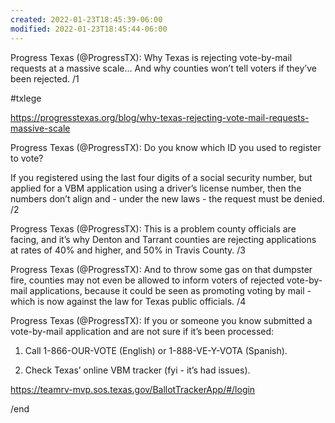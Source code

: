 ```yaml
---
created: 2022-01-23T18:45:39-06:00
modified: 2022-01-23T18:45:44-06:00
---
```


Progress Texas (@ProgressTX): Why Texas is rejecting vote-by-mail requests at a massive scale… And why counties won’t tell voters if they’ve been rejected. /1

#txlege 

https://progresstexas.org/blog/why-texas-rejecting-vote-mail-requests-massive-scale

Progress Texas (@ProgressTX): Do you know which ID you used to register to vote?

If you registered using the last four digits of a social security number, but applied for a VBM application using a driver’s license number, then the numbers don’t align and - under the new laws - the request must be denied. /2

Progress Texas (@ProgressTX): This is a problem county officials are facing, and it’s why Denton and Tarrant counties are rejecting applications at rates of 40% and higher, and 50% in Travis County.
/3

Progress Texas (@ProgressTX): And to throw some gas on that dumpster fire, counties may not even be allowed to inform voters of rejected vote-by-mail applications, because it could be seen as promoting voting by mail - which is now against the law for Texas public officials. /4

Progress Texas (@ProgressTX): If you or someone you know submitted a vote-by-mail application and are not sure if it’s been processed:

1. Call 1-866-OUR-VOTE (English) or 1-888-VE-Y-VOTA (Spanish).

2. Check Texas’ online VBM tracker (fyi - it’s had issues).

https://teamrv-mvp.sos.texas.gov/BallotTrackerApp/#/login

/end
